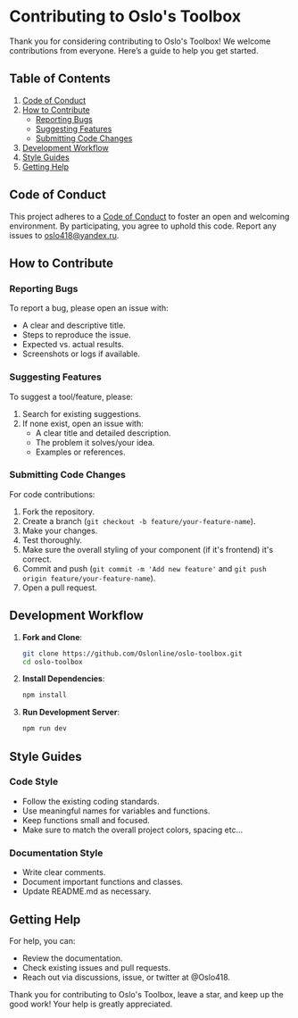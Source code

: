 # Contributing to Oslo's Toolbox

Thank you for considering contributing to Oslo's Toolbox! We welcome contributions from everyone. Here’s a guide to help you get started.

## Table of Contents

1. [Code of Conduct](#code-of-conduct)
2. [How to Contribute](#how-to-contribute)
   - [Reporting Bugs](#reporting-bugs)
   - [Suggesting Features](#suggesting-features)
   - [Submitting Code Changes](#submitting-code-changes)
3. [Development Workflow](#development-workflow)
4. [Style Guides](#style-guides)
5. [Getting Help](#getting-help)

## Code of Conduct

This project adheres to a [Code of Conduct](CODE_OF_CONDUCT.md) to foster an open and welcoming environment. By participating, you agree to uphold this code. Report any issues to [oslo418@yandex.ru](mailto:oslo418@yandex.ru).

## How to Contribute

### Reporting Bugs

To report a bug, please open an issue with:

- A clear and descriptive title.
- Steps to reproduce the issue.
- Expected vs. actual results.
- Screenshots or logs if available.

### Suggesting Features

To suggest a tool/feature, please:

1. Search for existing suggestions.
2. If none exist, open an issue with:
   - A clear title and detailed description.
   - The problem it solves/your idea.
   - Examples or references.

### Submitting Code Changes

For code contributions:

1. Fork the repository.
2. Create a branch (`git checkout -b feature/your-feature-name`).
3. Make your changes.
4. Test thoroughly.
5. Make sure the overall styling of your component (if it's frontend) it's correct.
6. Commit and push (`git commit -m 'Add new feature'` and `git push origin feature/your-feature-name`).
7. Open a pull request.

## Development Workflow

1. **Fork and Clone**:
   ```bash
   git clone https://github.com/Oslonline/oslo-toolbox.git
   cd oslo-toolbox
   ```
2. **Install Dependencies**:
   ```bash
   npm install
   ```
3. **Run Development Server**:
   ```bash
   npm run dev
   ```

## Style Guides

### Code Style

- Follow the existing coding standards.
- Use meaningful names for variables and functions.
- Keep functions small and focused.
- Make sure to match the overall project colors, spacing etc...

### Documentation Style

- Write clear comments.
- Document important functions and classes.
- Update README.md as necessary.

## Getting Help

For help, you can:

- Review the documentation.
- Check existing issues and pull requests.
- Reach out via discussions, issue, or twitter at @Oslo418.

Thank you for contributing to Oslo's Toolbox, leave a star, and keep up the good work! Your help is greatly appreciated.
